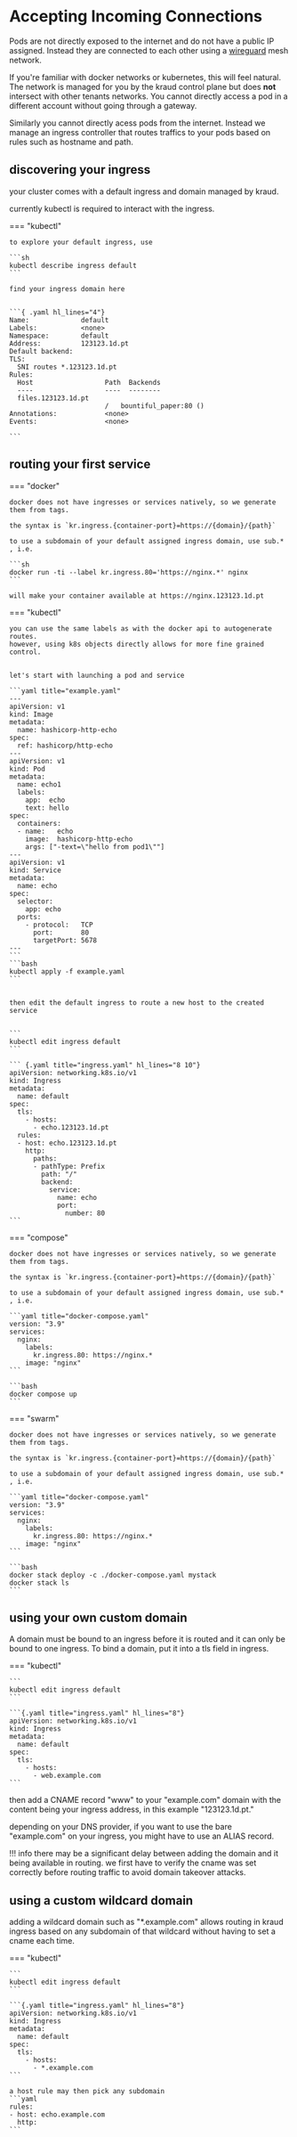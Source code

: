 # Accepting Incoming Connections

Pods are not directly exposed to the internet and do not have a public IP assigned. Instead they are connected to each other using a [wireguard](https://www.wireguard.com/) mesh network.

If you're familiar with docker networks or kubernetes, this will feel natural. The network is managed for you by the kraud control plane but does **not** intersect with other tenants networks. You cannot directly access a pod in a different account without going through a gateway.

Similarly you cannot directly acess pods from the internet. Instead we manage an ingress controller that routes traffics to your pods based on rules such as hostname and path.


## discovering your ingress

your cluster comes with a default ingress and domain managed by kraud.

currently kubectl is required to interact with the ingress.

=== "kubectl"

    to explore your default ingress, use

    ```sh
    kubectl describe ingress default
    ```

    find your ingress domain here


    ```{ .yaml hl_lines="4"}
    Name:             default
    Labels:           <none>
    Namespace:        default
    Address:          123123.1d.pt
    Default backend:
    TLS:
      SNI routes *.123123.1d.pt
    Rules:
      Host                  Path  Backends
      ----                  ----  --------
      files.123123.1d.pt
                            /   bountiful_paper:80 ()
    Annotations:            <none>
    Events:                 <none>

    ```


## routing your first service

=== "docker"

    docker does not have ingresses or services natively, so we generate them from tags.

    the syntax is `kr.ingress.{container-port}=https://{domain}/{path}`

    to use a subdomain of your default assigned ingress domain, use sub.* , i.e.

    ```sh
    docker run -ti --label kr.ingress.80='https://nginx.*' nginx
    ```

    will make your container available at https://nginx.123123.1d.pt


=== "kubectl"

    you can use the same labels as with the docker api to autogenerate routes.
    however, using k8s objects directly allows for more fine grained control.


    let's start with launching a pod and service

    ```yaml title="example.yaml"
    ---
    apiVersion: v1
    kind: Image
    metadata:
      name: hashicorp-http-echo
    spec:
      ref: hashicorp/http-echo
    ---
    apiVersion: v1
    kind: Pod
    metadata:
      name: echo1
      labels:
        app:  echo
        text: hello
    spec:
      containers:
      - name:   echo
        image:  hashicorp-http-echo
        args: ["-text=\"hello from pod1\""]
    ---
    apiVersion: v1
    kind: Service
    metadata:
      name: echo
    spec:
      selector:
        app: echo
      ports:
        - protocol:   TCP
          port:       80
          targetPort: 5678
    ---
    ```
    ```bash
    kubectl apply -f example.yaml
    ```


    then edit the default ingress to route a new host to the created service


    ```
    kubectl edit ingress default
    ```

    ``` {.yaml title="ingress.yaml" hl_lines="8 10"}
    apiVersion: networking.k8s.io/v1
    kind: Ingress
    metadata:
      name: default
    spec:
      tls:
        - hosts:
          - echo.123123.1d.pt
      rules:
      - host: echo.123123.1d.pt
        http:
          paths:
          - pathType: Prefix
            path: "/"
            backend:
              service:
                name: echo
                port:
                  number: 80
    ```


=== "compose"

    docker does not have ingresses or services natively, so we generate them from tags.

    the syntax is `kr.ingress.{container-port}=https://{domain}/{path}`

    to use a subdomain of your default assigned ingress domain, use sub.* , i.e.

    ```yaml title="docker-compose.yaml"
    version: "3.9"
    services:
      nginx:
        labels:
          kr.ingress.80: https://nginx.*
        image: "nginx"
    ```
    
    ```bash
    docker compose up
    ```

=== "swarm"

    docker does not have ingresses or services natively, so we generate them from tags.

    the syntax is `kr.ingress.{container-port}=https://{domain}/{path}`

    to use a subdomain of your default assigned ingress domain, use sub.* , i.e.

    ```yaml title="docker-compose.yaml"
    version: "3.9"
    services:
      nginx:
        labels:
          kr.ingress.80: https://nginx.*
        image: "nginx"
    ```
    
    ```bash
    docker stack deploy -c ./docker-compose.yaml mystack
    docker stack ls
    ```


## using your own custom domain


A domain must be bound to an ingress before it is routed and it can only be bound to one ingress. To bind a domain, put it into a tls field in ingress.

=== "kubectl"

    ```
    kubectl edit ingress default
    ```

    ```{.yaml title="ingress.yaml" hl_lines="8"}
    apiVersion: networking.k8s.io/v1
    kind: Ingress
    metadata:
      name: default
    spec:
      tls:
        - hosts:
          - web.example.com
    ```


then add a CNAME record "www" to your "example.com" domain
with the content being your ingress address, in this example "123123.1d.pt."

depending on your DNS provider, if you want to use the bare "example.com" on your ingress, you might have to use an ALIAS record.


!!! info
    there may be a significant delay between adding the domain and it being available in routing. we first have to verify the cname was set correctly before routing traffic to avoid domain takeover attacks.



## using a custom wildcard domain


adding a wildcard domain such as "*.example.com" allows routing in kraud ingress based on any subdomain of that wildcard without having to set a cname each time.


=== "kubectl"

    ```
    kubectl edit ingress default
    ```

    ```{.yaml title="ingress.yaml" hl_lines="8"}
    apiVersion: networking.k8s.io/v1
    kind: Ingress
    metadata:
      name: default
    spec:
      tls:
        - hosts:
          - *.example.com
    ```

    a host rule may then pick any subdomain
    ```yaml
    rules:
    - host: echo.example.com
      http:
    ```


